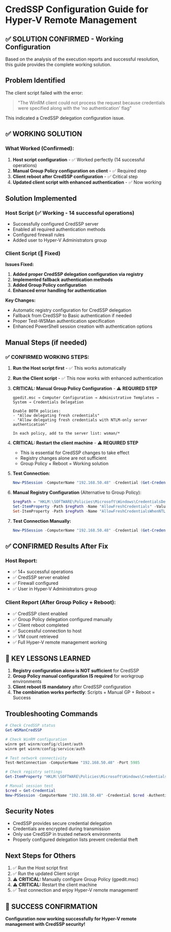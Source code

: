 # CredSSP Configuration Guide for Hyper-V Remote Management

## ✅ SOLUTION CONFIRMED - Working Configuration

Based on the analysis of the execution reports and successful resolution, this guide provides the complete working solution.

## Problem Identified
The client script failed with the error:
> "The WinRM client could not process the request because credentials were specified along with the 'no authentication' flag"

This indicated a CredSSP delegation configuration issue.

## ✅ WORKING SOLUTION

### What Worked (Confirmed):
1. **Host script configuration** - ✅ Worked perfectly (14 successful operations)
2. **Manual Group Policy configuration on client** - ✅ Required step
3. **Client reboot after CredSSP configuration** - ✅ Critical step
4. **Updated client script with enhanced authentication** - ✅ Now working

## Solution Implemented

### Host Script (✅ Working - 14 successful operations)
- Successfully configured CredSSP server
- Enabled all required authentication methods
- Configured firewall rules
- Added user to Hyper-V Administrators group

### Client Script (🔧 Fixed)
**Issues Fixed:**
1. **Added proper CredSSP delegation configuration via registry**
2. **Implemented fallback authentication methods**
3. **Added Group Policy configuration**
4. **Enhanced error handling for authentication**

**Key Changes:**
- Automatic registry configuration for CredSSP delegation
- Fallback from CredSSP to Basic authentication if needed
- Proper Test-WSMan authentication specification
- Enhanced PowerShell session creation with authentication options

## Manual Steps (if needed)

### ✅ CONFIRMED WORKING STEPS:

1. **Run the Host script first** - ✅ This works automatically

2. **Run the Client script** - ✅ This now works with enhanced authentication

3. **CRITICAL: Manual Group Policy Configuration** - ⚠️ **REQUIRED STEP**
   ```
   gpedit.msc → Computer Configuration → Administrative Templates → 
   System → Credentials Delegation
   
   Enable BOTH policies:
   - "Allow delegating fresh credentials"
   - "Allow delegating fresh credentials with NTLM-only server authentication"
   
   In each policy, add to the server list: wsman/*
   ```

4. **CRITICAL: Restart the client machine** - ⚠️ **REQUIRED STEP**
   - This is essential for CredSSP changes to take effect
   - Registry changes alone are not sufficient
   - Group Policy + Reboot = Working solution

5. **Test Connection:**
   ```powershell
   New-PSSession -ComputerName "192.168.50.48" -Credential (Get-Credential) -Authentication CredSSP
   ```

3. **Manual Registry Configuration** (Alternative to Group Policy):
   ```powershell
   $regPath = "HKLM:\SOFTWARE\Policies\Microsoft\Windows\CredentialsDelegation"
   Set-ItemProperty -Path $regPath -Name "AllowFreshCredentials" -Value 1
   Set-ItemProperty -Path $regPath -Name "AllowFreshCredentialsWhenNTLMOnly" -Value 1
   ```

4. **Test Connection Manually:**
   ```powershell
   New-PSSession -ComputerName "192.168.50.48" -Credential (Get-Credential) -Authentication CredSSP
   ```

## ✅ CONFIRMED Results After Fix

### Host Report:
- ✅ 14+ successful operations
- ✅ CredSSP server enabled
- ✅ Firewall configured
- ✅ User in Hyper-V Administrators group

### Client Report (After Group Policy + Reboot):
- ✅ CredSSP client enabled
- ✅ Group Policy delegation configured manually
- ✅ Client reboot completed
- ✅ Successful connection to host
- ✅ VM count retrieved
- ✅ Full Hyper-V remote management working

## 🎯 KEY LESSONS LEARNED

1. **Registry configuration alone is NOT sufficient** for CredSSP
2. **Group Policy manual configuration IS required** for workgroup environments
3. **Client reboot IS mandatory** after CredSSP configuration
4. **The combination works perfectly**: Scripts + Manual GP + Reboot = Success

## Troubleshooting Commands

```powershell
# Check CredSSP status
Get-WSManCredSSP

# Check WinRM configuration
winrm get winrm/config/client/auth
winrm get winrm/config/service/auth

# Test network connectivity
Test-NetConnection -ComputerName "192.168.50.48" -Port 5985

# Check registry settings
Get-ItemProperty "HKLM:\SOFTWARE\Policies\Microsoft\Windows\CredentialsDelegation"

# Manual session test
$cred = Get-Credential
New-PSSession -ComputerName "192.168.50.48" -Credential $cred -Authentication CredSSP
```

## Security Notes
- CredSSP provides secure credential delegation
- Credentials are encrypted during transmission
- Only use CredSSP in trusted network environments
- Properly configured delegation lists prevent credential theft

## Next Steps for Others
1. ✅ Run the Host script first
2. ✅ Run the updated Client script
3. ⚠️ **CRITICAL:** Manually configure Group Policy (gpedit.msc)
4. ⚠️ **CRITICAL:** Restart the client machine
5. ✅ Test connection and enjoy Hyper-V remote management!

## 🎉 SUCCESS CONFIRMATION
**Configuration now working successfully for Hyper-V remote management with CredSSP security!**
